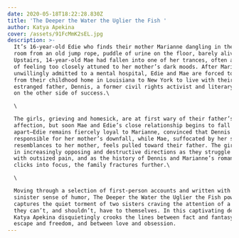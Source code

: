 ```yaml
---
date: 2020-05-18T18:22:28.830Z
title: 'The Deeper the Water the Uglier the Fish '
author: Katya Apekina
cover: /assets/91FcMmK2sEL.jpg
description: >-
  It’s 16-year-old Edie who finds their mother Marianne dangling in the living
  room from an old jump rope, puddle of urine on the floor, barely alive.
  Upstairs, 14-year-old Mae had fallen into one of her trances, often a result
  of feeling too closely attuned to her mother’s dark moods. After Marianne is
  unwillingly admitted to a mental hospital, Edie and Mae are forced to move
  from their childhood home in Louisiana to New York to live with their
  estranged father, Dennis, a former civil rights activist and literary figure
  on the other side of success.\

  \

  The girls, grieving and homesick, are at first wary of their father’s
  affection, but soon Mae and Edie’s close relationship begins to fall
  apart―Edie remains fiercely loyal to Marianne, convinced that Dennis is
  responsible for her mother’s downfall, while Mae, suffocated by her striking
  resemblances to her mother, feels pulled toward their father. The girls move
  in increasingly opposing and destructive directions as they struggle to cope
  with outsized pain, and as the history of Dennis and Marianne’s romantic past
  clicks into focus, the family fractures further.\

  \

  Moving through a selection of first-person accounts and written with a
  sinister sense of humor, The Deeper the Water the Uglier the Fish powerfully
  captures the quiet torment of two sisters craving the attention of a parent
  they can’t, and shouldn’t, have to themselves. In this captivating debut,
  Katya Apekina disquietingly crooks the lines between fact and fantasy, between
  escape and freedom, and between love and obsession.
---
```


